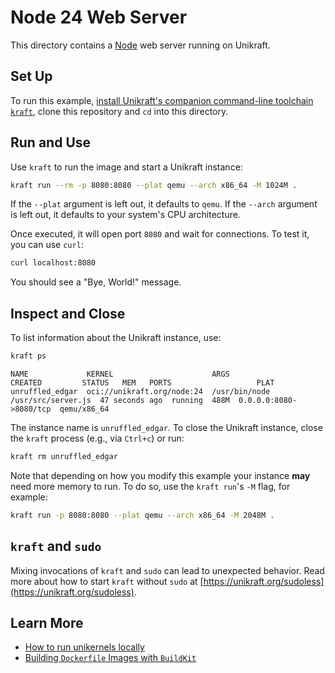 # Node 24 Web Server

This directory contains a [Node](https://nodejs.org/en) web server running on Unikraft.

## Set Up

To run this example, [install Unikraft's companion command-line toolchain `kraft`](https://unikraft.org/docs/cli), clone this repository and `cd` into this directory.

## Run and Use

Use `kraft` to run the image and start a Unikraft instance:

```bash
kraft run --rm -p 8080:8080 --plat qemu --arch x86_64 -M 1024M .
```

If the `--plat` argument is left out, it defaults to `qemu`.
If the `--arch` argument is left out, it defaults to your system's CPU architecture.

Once executed, it will open port `8080` and wait for connections.
To test it, you can use `curl`:

```bash
curl localhost:8080
```

You should see a "Bye, World!" message.

## Inspect and Close

To list information about the Unikraft instance, use:

```bash
kraft ps
```

```text
NAME             KERNEL                      ARGS                              CREATED         STATUS   MEM   PORTS                   PLAT
unruffled_edgar  oci://unikraft.org/node:24  /usr/bin/node /usr/src/server.js  47 seconds ago  running  488M  0.0.0.0:8080->8080/tcp  qemu/x86_64
```

The instance name is `unruffled_edgar`.
To close the Unikraft instance, close the `kraft` process (e.g., via `Ctrl+c`) or run:

```bash
kraft rm unruffled_edgar
```

Note that depending on how you modify this example your instance **may** need more memory to run.
To do so, use the `kraft run`'s `-M` flag, for example:

```bash
kraft run -p 8080:8080 --plat qemu --arch x86_64 -M 2048M .
```

## `kraft` and `sudo`

Mixing invocations of `kraft` and `sudo` can lead to unexpected behavior.
Read more about how to start `kraft` without `sudo` at [https://unikraft.org/sudoless](https://unikraft.org/sudoless).

## Learn More

- [How to run unikernels locally](https://unikraft.org/docs/cli/running)
- [Building `Dockerfile` Images with `BuildKit`](https://unikraft.org/guides/building-dockerfile-images-with-buildkit)

